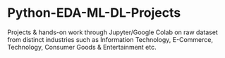 # Python-EDA-ML-DL-Projects
Projects &amp; hands-on work through Jupyter/Google Colab on raw dataset from distinct industries such as Information Technology, E-Commerce, Technology, Consumer Goods &amp; Entertainment etc.
